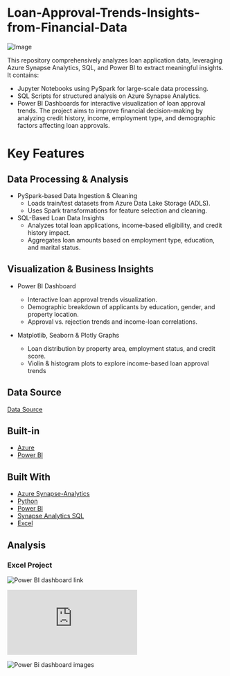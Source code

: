 # Loan-Approval-Trends-Insights-from-Financial-Data

![Image](https://github.com/user-attachments/assets/b1df4564-d1c8-4d3a-aaa0-16d81b69561c)

This repository comprehensively analyzes loan application data, leveraging Azure Synapse Analytics, SQL, and Power BI to extract meaningful insights. It contains:

* Jupyter Notebooks using PySpark for large-scale data processing.
* SQL Scripts for structured analysis on Azure Synapse Analytics.
* Power BI Dashboards for interactive visualization of loan approval trends.
The project aims to improve financial decision-making by analyzing credit history, income, employment type, and demographic factors affecting loan approvals.

# Key Features

## Data Processing & Analysis
* PySpark-based Data Ingestion & Cleaning
    * Loads train/test datasets from Azure Data Lake Storage (ADLS).
    * Uses Spark transformations for feature selection and cleaning.
* SQL-Based Loan Data Insights
    * Analyzes total loan applications, income-based eligibility, and credit history impact.
    * Aggregates loan amounts based on employment type, education, and marital status.

## Visualization & Business Insights
* Power BI Dashboard
   * Interactive loan approval trends visualization.
   * Demographic breakdown of applicants by education, gender, and property location.
   * Approval vs. rejection trends and income-loan correlations.

* Matplotlib, Seaborn & Plotly Graphs
   * Loan distribution by property area, employment status, and credit score.
   * Violin & histogram plots to explore income-based loan approval trends

## Data Source
[Data Source](https://www.kaggle.com/datasets/krishnaraj30/finance-loan-approval-prediction-data/data)

## Built-in
- [Azure](https://azure.microsoft.com/en-us/)
- [Power BI](https://powerbi.microsoft.com/en-us/)
  
## Built With 
-  [Azure Synapse-Analytics](https://azure.microsoft.com/en-us/products/synapse-analytics)
-  [Python](https://www.python.org/)
-  [Power BI](https://powerbi.microsoft.com/en-us/)
-  [Synapse Analytics SQL](https://azure.microsoft.com/en-us/products/synapse-analytics)
-  [Excel](https://www.microsoft.com/en-us/)

## Analysis

### Excel Project

![Power BI dashboard link](https://github.com/TaniaAHossain/Loan-Approval-Trends-Insights-from-Financial-Data-Analysis/blob/7fa6e0148f7066fcf6ff3aab03a57d0b3be135c0/Excel-Project-of-Finance-Loan-Approval-Data/finance-loan-approval-prediction-dashboard.pbix)

![Power BI dashboard Analysis](https://github.com/TaniaAHossain/Loan-Approval-Trends-Insights-from-Financial-Data-Analysis/blob/8ce5a9e4b68a53e8424af20029a5f25788b19ccd/Excel-Project-of-Finance-Loan-Approval-Data/Power%20BI%20dashboard%20analysis%20README%20(1).md)

![Power Bi dashboard images](https://github.com/user-attachments/assets/7b716a5b-a455-49c4-9d35-c2431bc15b3c)

































